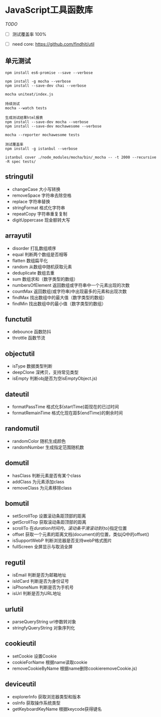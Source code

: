 JavaScript工具函数库
===========

*TODO*

- [ ] 测试覆盖率 100%
- [ ] need core: https://github.com/findhit/util


## 单元测试

```
npm install es6-promise --save --verbose

npm install -g mocha --verbose
npm install --save-dev chai --verbose

mocha uniteat/index.js

持续测试
mocha --watch tests

生成测试结果html报表
npm install --save-dev mocha --verbose
npm install --save-dev mochawesome --verbose

mocha --reporter mochawesome tests

测试覆盖率
npm install -g istanbul --verbose

istanbul cover ./node_modules/mocha/bin/_mocha -- -t 2000 --recursive -R spec tests/
```

## stringutil

* changeCase            大小写转换
* removeSpace            字符串去除空格
* replace            字符串替换
* stringFormat            格式化字符串
* repeatCopy            字符串重复复制
* digitUppercase            现金额转大写

## arrayutil

* disorder            打乱数组顺序
* equal            判断两个数组是否相等
* flatten            数组扁平化
* random            从数组中随机获取元素
* deduplicate            数组去重
* sum            数组求和（数字类型的数组）
* numbersOfElement            返回数组或字符串中一个元素出现的次数
* countMax            返回数组(或字符串)中出现最多的元素和出现次数
* findMax            找出数组中的最大值（数字类型的数组）
* findMin            找出数组中的最小值（数字类型的数组）

## functutil

* debounce            函数防抖
* throttle            函数节流

## objectutil

* isType            数据类型判断
* deepClone            深拷贝，支持常见类型
* isEmpty            判断obj是否为空isEmptyObject.js)

## dateutil

* formatPassTime            格式化${startTime}距现在的已过时间
* formatRemainTime            格式化现在距${endTime}的剩余时间

## randomutil

* randomColor            随机生成颜色
* randomNumber            生成指定范围随机数

## domutil

* hasClass            判断元素是否有某个class
* addClass            为元素添加class
* removeClass            为元素移除class

## bomutil

* setScrollTop            设置滚动条距顶部的距离
* getScrollTop            获取滚动条距顶部的距离
* scrollTo            在${duration}时间内，滚动条平滑滚动到${to}指定位置
* offset            获取一个元素的距离文档(document)的位置，类似jQ中的offset()
* isSupportWebP            判断浏览器是否支持webP格式图片
* fullScreen            全屏显示与取消全屏

## regutil

* isEmail            判断是否为邮箱地址
* isIdCard            判断是否为身份证号
* isPhoneNum            判断是否为手机号
* isUrl            判断是否为URL地址

## urlutil

* parseQueryString            url参数转对象
* stringfyQueryString            对象序列化

## cookieutil

* setCookie            设置Cookie
* cookieForName            根据name读取cookie
* removeCookieByName            根据name删除cookieremoveCookie.js)

## deviceutil

* explorerInfo            获取浏览器类型和版本
* osInfo            获取操作系统类型
* getKeyboardKeyName            根据keycode获得键名

